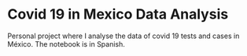 # Covid 19 in Mexico Data Analysis

Personal project where I analyse the data of covid 19 tests and cases in México. The notebook is in Spanish.
